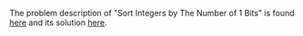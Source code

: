 The problem description of "Sort Integers by The Number of 1 Bits" is found [here](https://leetcode.com/problems/sort-integers-by-the-number-of-1-bits/) and its solution [here](https://github.com/aurimas13/Solutions-To-Problems/blob/main/LeetCode/Python%20Solutions/Sort%20Integers%20by%20The%20Number%20of%201%20Bits/sort.py).


